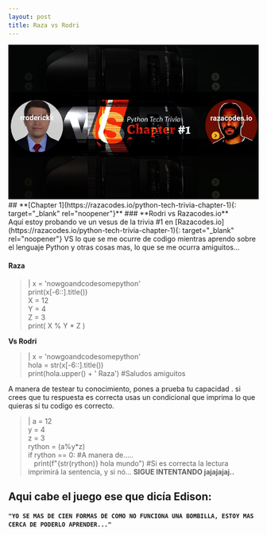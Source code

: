```yaml
---
layout: post
title: Raza vs Rodri
---
```


<img src="/images/fulls/03.jpg" class="fit image">
## **[Chapter 1](https://razacodes.io/python-tech-trivia-chapter-1){: target="_blank" rel="noopener"}**
### **Rodri vs Razacodes.io**<br>
Aquí estoy probando ve un vesus de la trivia #1 en [Razacodes.io](https://razacodes.io/python-tech-trivia-chapter-1){: target="_blank" rel="noopener"} VS lo que se me ocurre de codigo mientras aprendo sobre el lenguaje Python y otras cosas mas, lo que se me ocurra amiguitos...

#### **Raza**

> | x = 'nowgoandcodesomepython' <br> print(x[-6::].title()) <br> X = 12 <br> Y = 4 <br> Z = 3 <br> print( X % Y \* Z )

**Vs Rodri**

> | x = 'nowgoandcodesomepython' <br> hola = str(x[-6::].title()) <br> print(hola.upper() + ' Raza') #Saludos amiguitos

A manera de testear tu conocimiento, pones a prueba tu capacidad . si crees que tu respuesta es correcta usas un condicional que imprima lo que quieras si tu codigo es correcto.

> | a = 12 <br> y = 4 <br> z = 3 <br> rython = (a%y\*z) <br> if rython == 0: #A manera de..... <br>
    print(f"{str(rython)} hola mundo") #Si es correcta la lectura imprimirá la sentencia, y si nó... **SIGUE INTENTANDO jajajajaj..**


## **Aqui cabe el juego ese que dicía Edison:**    


**`"YO SE MAS DE CIEN FORMAS DE COMO NO FUNCIONA UNA BOMBILLA, ESTOY MAS CERCA DE PODERLO APRENDER..."`**


